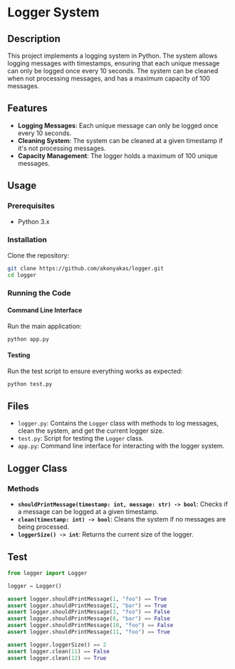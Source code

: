 # Logger System

## Description

This project implements a logging system in Python. The system allows logging messages with timestamps, ensuring that each unique message can only be logged once every 10 seconds. The system can be cleaned when not processing messages, and has a maximum capacity of 100 messages.

## Features

- **Logging Messages**: Each unique message can only be logged once every 10 seconds.
- **Cleaning System**: The system can be cleaned at a given timestamp if it's not processing messages.
- **Capacity Management**: The logger holds a maximum of 100 unique messages.

## Usage

### Prerequisites

- Python 3.x

### Installation

Clone the repository:

```sh
git clone https://github.com/akonyakas/logger.git
cd logger
```

### Running the Code

#### Command Line Interface

Run the main application:

```sh
python app.py
```

#### Testing

Run the test script to ensure everything works as expected:

```sh
python test.py
```

## Files

- `logger.py`: Contains the `Logger` class with methods to log messages, clean the system, and get the current logger size.
- `test.py`: Script for testing the `Logger` class.
- `app.py`: Command line interface for interacting with the logger system.

## Logger Class

### Methods

- **`shouldPrintMessage(timestamp: int, message: str) -> bool`**: Checks if a message can be logged at a given timestamp.
- **`clean(timestamp: int) -> bool`**: Cleans the system if no messages are being processed.
- **`loggerSize() -> int`**: Returns the current size of the logger.

## Test

```python
from logger import Logger

logger = Logger()

assert logger.shouldPrintMessage(1, "foo") == True
assert logger.shouldPrintMessage(2, "bar") == True
assert logger.shouldPrintMessage(3, "foo") == False
assert logger.shouldPrintMessage(8, "bar") == False
assert logger.shouldPrintMessage(10, "foo") == False
assert logger.shouldPrintMessage(11, "foo") == True

assert logger.loggerSize() == 2
assert logger.clean(11) == False
assert logger.clean(12) == True
```

